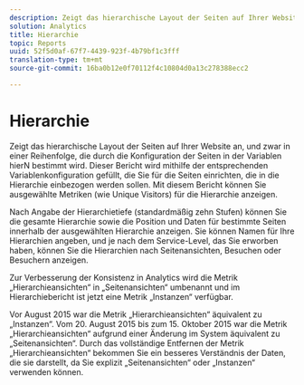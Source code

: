 ```yaml
---
description: Zeigt das hierarchische Layout der Seiten auf Ihrer Website an, und zwar in einer Reihenfolge, die durch die Konfiguration der Seiten in der Variablen hierN bestimmt wird. Dieser Bericht wird mithilfe der entsprechenden Variablenkonfiguration gefüllt, die Sie für die Seiten einrichten, die in die Hierarchie einbezogen werden sollen. Mit diesem Bericht können Sie ausgewählte Metriken (wie Unique Visitors) für die Hierarchie anzeigen.
solution: Analytics
title: Hierarchie
topic: Reports
uuid: 52f5d0af-67f7-4439-923f-4b79bf1c3fff
translation-type: tm+mt
source-git-commit: 16ba0b12e0f70112f4c10804d0a13c278388ecc2

---
```



# Hierarchie

Zeigt das hierarchische Layout der Seiten auf Ihrer Website an, und zwar in einer Reihenfolge, die durch die Konfiguration der Seiten in der Variablen hierN bestimmt wird. Dieser Bericht wird mithilfe der entsprechenden Variablenkonfiguration gefüllt, die Sie für die Seiten einrichten, die in die Hierarchie einbezogen werden sollen. Mit diesem Bericht können Sie ausgewählte Metriken (wie Unique Visitors) für die Hierarchie anzeigen.

Nach Angabe der Hierarchietiefe (standardmäßig zehn Stufen) können Sie die gesamte Hierarchie sowie die Position und Daten für bestimmte Seiten innerhalb der ausgewählten Hierarchie anzeigen. Sie können Namen für Ihre Hierarchien angeben, und je nach dem Service-Level, das Sie erworben haben, können Sie die Hierarchien nach Seitenansichten, Besuchen oder Besuchern anzeigen.

Zur Verbesserung der Konsistenz in Analytics wird die Metrik „Hierarchieansichten“ in „Seitenansichten“ umbenannt und im Hierarchiebericht ist jetzt eine Metrik „Instanzen“ verfügbar.

Vor August 2015 war die Metrik „Hierarchieansichten“ äquivalent zu „Instanzen“. Vom 20. August 2015 bis zum 15. Oktober 2015 war die Metrik „Hierarchieansichten“ aufgrund einer Änderung im System äquivalent zu „Seitenansichten“. Durch das vollständige Entfernen der Metrik „Hierarchieansichten“ bekommen Sie ein besseres Verständnis der Daten, die sie darstellt, da Sie explizit „Seitenansichten“ oder „Instanzen“ verwenden können.
